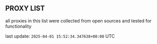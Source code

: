 ## PROXY LIST

all proxies in this list were collected from open sources and tested for functionality

last update: `2025-04-01 15:52:34.347638+00:00` UTC